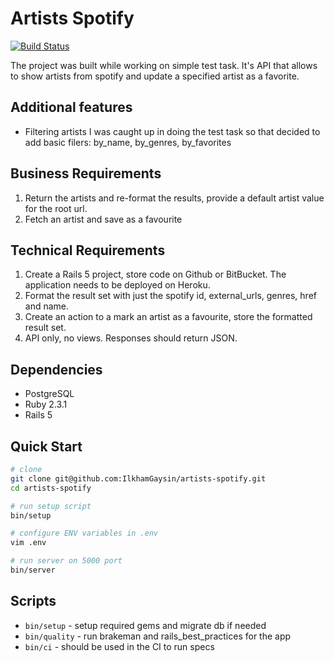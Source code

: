# Artists Spotify

[![Build Status](https://semaphoreci.com/api/v1/ilkhamgaysin/artists-spotify/branches/master/shields_badge.svg)](https://semaphoreci.com/ilkhamgaysin/artists-spotify)

The project was built while working on simple test task.
It's API that allows to show artists from spotify and update a specified artist as a favorite.

## Additional features

* Filtering artists
I was caught up in doing the test task so that decided to add basic filers: by_name, by_genres, by_favorites

## Business Requirements

1. Return the artists and re-format the results, provide a default artist value for the root url.
2. Fetch an artist and save as a favourite

## Technical Requirements

1. Create a Rails 5 project, store code on Github or BitBucket. The application needs to be deployed on Heroku.
2. Format the result set with just the spotify id, external_urls, genres, href and name.
3. Create an action to a mark an artist as a favourite, store the formatted result set.
4. API only, no views. Responses should return JSON.

## Dependencies

* PostgreSQL
* Ruby 2.3.1
* Rails 5

## Quick Start

```bash
# clone
git clone git@github.com:IlkhamGaysin/artists-spotify.git
cd artists-spotify

# run setup script
bin/setup

# configure ENV variables in .env
vim .env

# run server on 5000 port
bin/server
```

## Scripts

* `bin/setup` - setup required gems and migrate db if needed
* `bin/quality` - run brakeman and rails_best_practices for the app
* `bin/ci` - should be used in the CI to run specs
